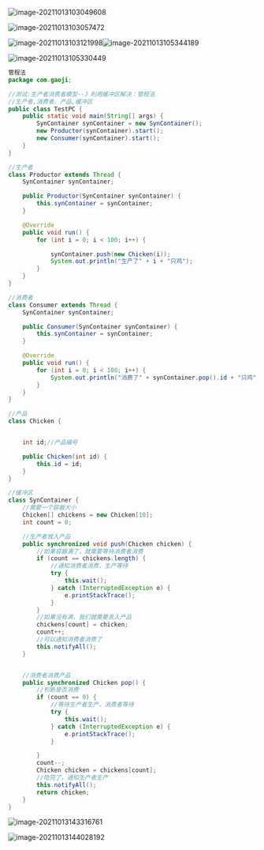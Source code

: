 ![image-20211013103049608](C:\Users\18352\AppData\Roaming\Typora\typora-user-images\image-20211013103049608.png)

![image-20211013103057472](C:\Users\18352\AppData\Roaming\Typora\typora-user-images\image-20211013103057472.png)

![image-20211013103121998](C:\Users\18352\AppData\Roaming\Typora\typora-user-images\image-20211013103121998.png)![image-20211013105344189](C:\Users\18352\AppData\Roaming\Typora\typora-user-images\image-20211013105344189.png)

![image-20211013105330449](C:\Users\18352\AppData\Roaming\Typora\typora-user-images\image-20211013105330449.png)

```java
管程法
package com.gaoji;

//测试:生产者消费者模型--》利用缓冲区解决：管程法
//生产者,消费者，产品,缓冲区
public class TestPC {
    public static void main(String[] args) {
        SynContainer synContainer = new SynContainer();
        new Productor(synContainer).start();
        new Consumer(synContainer).start();
    }
}

//生产者
class Productor extends Thread {
    SynContainer synContainer;

    public Productor(SynContainer synContainer) {
        this.synContainer = synContainer;
    }

    @Override
    public void run() {
        for (int i = 0; i < 100; i++) {

            synContainer.push(new Chicken(i));
            System.out.println("生产了" + i + "只鸡");
        }
    }
}

//消费者
class Consumer extends Thread {
    SynContainer synContainer;

    public Consumer(SynContainer synContainer) {
        this.synContainer = synContainer;
    }

    @Override
    public void run() {
        for (int i = 0; i < 100; i++) {
            System.out.println("消费了" + synContainer.pop().id + "只鸡");
        }
    }
}

//产品
class Chicken {


    int id;//产品编号

    public Chicken(int id) {
        this.id = id;
    }
}

//缓冲区
class SynContainer {
    //需要一个容器大小
    Chicken[] chickens = new Chicken[10];
    int count = 0;

    //生产者放入产品
    public synchronized void push(Chicken chicken) {
        //如果容器满了，就需要等待消费者消费
        if (count == chickens.length) {
            //通知消费者消费，生产等待
            try {
                this.wait();
            } catch (InterruptedException e) {
                e.printStackTrace();
            }
        }
        //如果没有满，我们就需要丢入产品
        chickens[count] = chicken;
        count++;
        //可以通知消费者消费了
        this.notifyAll();
    }


    //消费者消费产品
    public synchronized Chicken pop() {
        //判断是否消费
        if (count == 0) {
            //等待生产者生产，消费者等待
            try {
                this.wait();
            } catch (InterruptedException e) {
                e.printStackTrace();
            }

        }
        count--;
        Chicken chicken = chickens[count];
        //吃完了，通知生产者生产
        this.notifyAll();
        return chicken;
    }
}


```

![image-20211013143316761](C:\Users\18352\AppData\Roaming\Typora\typora-user-images\image-20211013143316761.png)

![image-20211013144028192](C:\Users\18352\AppData\Roaming\Typora\typora-user-images\image-20211013144028192.png)

